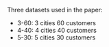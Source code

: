 Three datasets used in the paper:
- 3-60: 3 cities 60 customers
- 4-40: 4 cities 40 customers
- 5-30: 5 cities 30 customers
